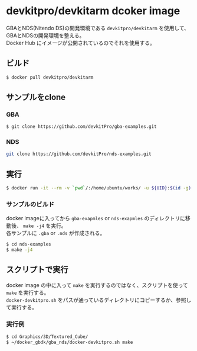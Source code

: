 # devkitpro/devkitarm dcoker image
GBAとNDS(Nitendo DS)の開発環境である `devkitpro/devkitarm` を使用して、GBAとNDSの開発環境を整える。 \
Docker Hub にイメージが公開されているのでそれを使用する。

## ビルド

```bash
$ docker pull devkitpro/devkitarm
```

## サンプルをclone
### GBA

```bash
$ git clone https://github.com/devkitPro/gba-examples.git
```

### NDS
```bash
git clone https://github.com/devkitPro/nds-examples.git
```

## 実行

```bash
$ docker run -it --rm -v `pwd`/:/home/ubuntu/works/ -u ${UID}:$(id -g) devkitpro/devkitarm
```

### サンプルのビルド
docker imageに入ってから `gba-exapmles` or `nds-exapmles` のディレクトリに移動後、 `make -j4` を実行。 \
各サンプルに `.gba` or `.nds` が作成される。

```bash
$ cd nds-examples
$ make -j4
```

## スクリプトで実行
docker image の中に入って `make` を実行するのではなく、スクリプトを使って `make` を実行する。 \
`docker-devkitpro.sh` をパスが通っているディレクトリにコピーするか、参照して実行する。

### 実行例

```bash
$ cd Graphics/3D/Textured_Cube/
$ ~/docker_gbdk/gba_nds/docker-devkitpro.sh make
```
